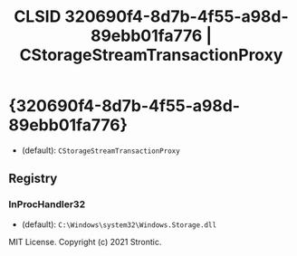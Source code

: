 ﻿---
title: "CLSID 320690f4-8d7b-4f55-a98d-89ebb01fa776 | CStorageStreamTransactionProxy"
excerpt: What is COM-Object CLSID 320690f4-8d7b-4f55-a98d-89ebb01fa776?
---

# {320690f4-8d7b-4f55-a98d-89ebb01fa776}

* (default): `CStorageStreamTransactionProxy`

## Registry


### InProcHandler32

* (default): `C:\Windows\system32\Windows.Storage.dll`

MIT License. Copyright (c) 2021 Strontic.



